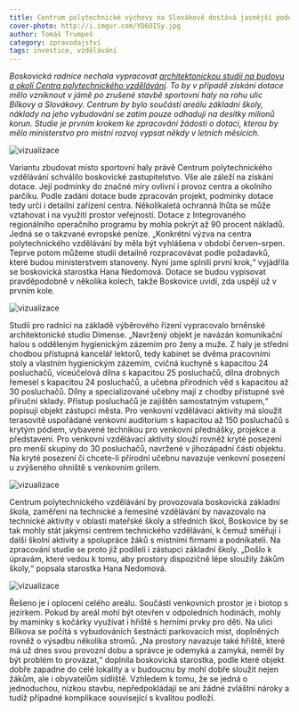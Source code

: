 ```yaml
---
title: Centrum polytechnické výchovy na Slovákově dostává jasnější podobu
cover-photo: http://i.imgur.com/YD6OISy.jpg
author: Tomáš Trumpeš
category: zpravodajství
tags: investice, vzdělávání
---
```


*Boskovická radnice nechala vypracovat [architektonickou studii na budovu a okolí Centra polytechnického vzdělávání](http://data.ohlasy.info/2016/studie-centrum-technicke-vychovy.pdf). To by v případě získání dotace mělo vzniknout v jámě po zrušené stavbě sportovní haly na rohu ulic Bílkovy a Slovákovy. Centrum by bylo součástí areálu základní školy, náklady na jeho vybudování se zatím pouze odhadují na desítky milionů korun. Studie je prvním krokem ke zpracování žádosti o dotaci, kterou by mělo ministerstvo pro místní rozvoj vypsat někdy v letních měsících.*

<img src="http://i.imgur.com/JTi8aBK.jpg" alt="vizualizace" class="img-responsive img-popup" data-author="Město Boskovice">

Variantu zbudovat místo sportovní haly právě Centrum polytechnického vzdělávání schválilo boskovické zastupitelstvo. Vše ale záleží na získání dotace. Její podmínky do značné míry ovlivní i provoz centra a okolního parčíku. Podle zadání dotace bude zpracován projekt, podmínky dotace tedy určí i detailní zařízení centra. Několikaletá ochranná lhůta se může vztahovat i na využití prostor veřejností. Dotace z Integrovaného regionálního operačního programu by mohla pokrýt až 90 procent nákladů. Jedná se o takzvané evropské peníze. „Konkrétní výzva na centra polytechnického vzdělávání by měla být vyhlášena v období červen–srpen. Teprve potom můžeme studii detailně rozpracovávat podle požadavků, které budou ministerstvem stanoveny. Nyní jsme splnili první krok,“ vyjádřila se boskovická starostka Hana Nedomová. Dotace se budou vypisovat pravděpodobně v několika kolech, takže Boskovice uvidí, zda uspějí už v prvním kole.

<img src="http://i.imgur.com/an9xhIA.jpg" alt="vizualizace" class="img-responsive img-popup" data-author="Město Boskovice">

Studii pro radnici na základě výběrového řízení vypracovalo brněnské architektonické studio Dimense. „Navržený objekt je navázán komunikační halou s odděleným hygienickým zázemím pro ženy a muže. Z haly je střední chodbou přístupná kancelář lektorů, tedy kabinet se dvěma pracovními stoly a vlastním hygienickým zázemím, cvičná kuchyně s kapacitou 24 posluchačů, víceúčelová dílna s kapacitou 25 posluchačů, dílna drobných řemesel s kapacitou 24 posluchačů, a učebna přírodních věd s kapacitou až 30 posluchačů. Dílny a specializované učebny mají z chodby přístupné své příruční sklady. Přístup posluchačů je zajištěn samostatným vstupem,“ popisují objekt zástupci města. 
Pro venkovní vzdělávací aktivity má sloužit terasovitě uspořádané venkovní auditorium s kapacitou až 150 posluchačů s krytým pódiem, vybavené technikou pro venkovní přednášky, projekce a představení. Pro venkovní vzdělávací aktivity slouží rovněž kryté posezení pro menší skupiny do 30 posluchačů, navržené v jihozápadní části objektu. Na kryté posezení či chcete-li přírodní učebnu navazuje venkovní posezení u zvýšeného ohniště s venkovním grilem.

<img src="http://i.imgur.com/cX3Aw1o.jpg" alt="vizualizace" class="img-responsive img-popup" data-author="Město Boskovice">

Centrum polytechnického vzdělávání by provozovala boskovická základní škola, zaměření na technické a řemeslné vzdělávání by navazovalo na technické aktivity v oblasti mateřské školy a středních škol, Boskovice by se tak mohly stát jakýmsi centrem technického vzdělávání, k čemuž směřují i další školní aktivity a spolupráce žáků s místními firmami a podnikateli. Na zpracování studie se proto již podíleli i zástupci základní školy. „Došlo k úpravám, které vedou k tomu, aby prostory dispozičně lépe sloužily žákům školy,“ popsala starostka Hana Nedomová.

<img src="http://i.imgur.com/oFVvlF5.jpg" alt="vizualizace" class="img-responsive img-popup" data-author="Město Boskovice">

Řešeno je i oplocení celého areálu. Součástí venkovních prostor je i biotop s jezírkem. Pokud by areál mohl být otevřen v odpoledních hodinách, mohly by maminky s kočárky využívat i hřiště s herními prvky pro děti. Na ulici Bílkova se počítá s vybudováních šestnácti parkovacích míst, doplněných rovněž o výsadbu několika stromů. „Na prostory navazuje také hřiště, které má už dnes svou provozní dobu a správce je odemyká a zamyká, neměl by být problém to provázat,“ doplnila boskovická starostka, podle které objekt dobře zapadne do celé lokality a v budoucnu by mohl dobře sloužit nejen žákům, ale i obyvatelům sídliště. Vzhledem k tomu, že se jedná o jednoduchou, nízkou stavbu, nepředpokládají se ani žádné zvláštní nároky a tudíž případné komplikace související s kvalitou podloží.